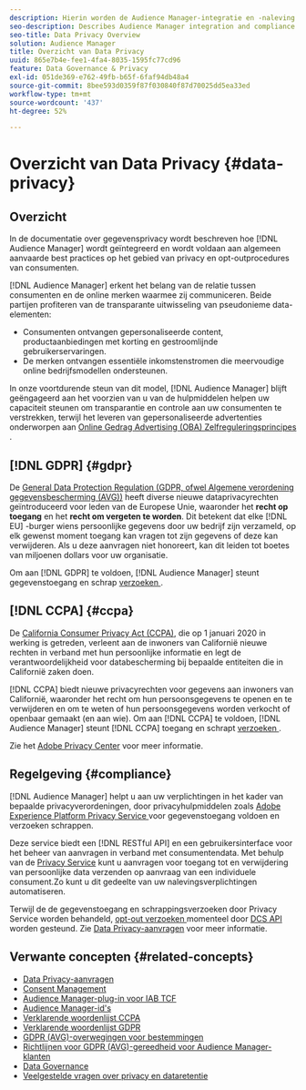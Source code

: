 ```yaml
---
description: Hierin worden de Audience Manager-integratie en -naleving beschreven met algemeen aanvaarde best practices in verband met de privacy van de consument en opt-outprocedures.
seo-description: Describes Audience Manager integration and compliance with generally accepted best practices related to consumer privacy and opt-out procedures.
seo-title: Data Privacy Overview
solution: Audience Manager
title: Overzicht van Data Privacy
uuid: 865e7b4e-fee1-4fa4-8035-1595fc77cd96
feature: Data Governance & Privacy
exl-id: 051de369-e762-49fb-b65f-6faf94db48a4
source-git-commit: 8bee593d0359f87f030840f87d70025dd5ea33ed
workflow-type: tm+mt
source-wordcount: '437'
ht-degree: 52%

---
```


# Overzicht van Data Privacy {#data-privacy}

## Overzicht

In de documentatie over gegevensprivacy wordt beschreven hoe [!DNL Audience Manager] wordt geïntegreerd en wordt voldaan aan algemeen aanvaarde best practices op het gebied van privacy en opt-outprocedures van consumenten.

[!DNL Audience Manager] erkent het belang van de relatie tussen consumenten en de online merken waarmee zij communiceren. Beide partijen profiteren van de transparante uitwisseling van pseudonieme data-elementen:

* Consumenten ontvangen gepersonaliseerde content, productaanbiedingen met korting en gestroomlijnde gebruikerservaringen.
* De merken ontvangen essentiële inkomstenstromen die meervoudige online bedrijfsmodellen ondersteunen.

In onze voortdurende steun van dit model, [!DNL Audience Manager] blijft geëngageerd aan het voorzien van u van de hulpmiddelen helpen uw capaciteit steunen om transparantie en controle aan uw consumenten te verstrekken, terwijl het leveren van gepersonaliseerde advertenties onderworpen aan [ Online Gedrag Advertising (OBA) Zelfreguleringsprincipes ](https://www.iab.com/news/self-regulatory-principles-for-online-behavioral-advertising/).

## [!DNL GDPR] {#gdpr}

De [General Data Protection Regulation (GDPR, ofwel Algemene verordening gegevensbescherming (AVG))](https://gdpr.eu/data-privacy/) heeft diverse nieuwe dataprivacyrechten geïntroduceerd voor leden van de Europese Unie, waaronder het **recht op toegang** en het **recht om vergeten te worden**. Dit betekent dat elke [!DNL EU] -burger wiens persoonlijke gegevens door uw bedrijf zijn verzameld, op elk gewenst moment toegang kan vragen tot zijn gegevens of deze kan verwijderen. Als u deze aanvragen niet honoreert, kan dit leiden tot boetes van miljoenen dollars voor uw organisatie.

Om aan [!DNL GDPR] te voldoen, [!DNL Audience Manager] steunt gegevenstoegang en schrap [ verzoeken ](data-privacy-requests.md).

## [!DNL CCPA] {#ccpa}

De [California Consumer Privacy Act (CCPA)](https://www.caprivacy.org/about), die op 1 januari 2020 in werking is getreden, verleent aan de inwoners van Californië nieuwe rechten in verband met hun persoonlijke informatie en legt de verantwoordelijkheid voor databescherming bij bepaalde entiteiten die in Californië zaken doen.

[!DNL CCPA] biedt nieuwe privacyrechten voor gegevens aan inwoners van Californië, waaronder het recht om hun persoonsgegevens te openen en te verwijderen en om te weten of hun persoonsgegevens worden verkocht of openbaar gemaakt (en aan wie). Om aan [!DNL CCPA] te voldoen, [!DNL Audience Manager] steunt [!DNL CCPA] toegang en schrapt [ verzoeken ](data-privacy-requests.md).

Zie het [Adobe Privacy Center](https://www.adobe.com/nl/privacy/opt-out.html) voor meer informatie.

## Regelgeving {#compliance}

[!DNL Audience Manager] helpt u aan uw verplichtingen in het kader van bepaalde privacyverordeningen, door privacyhulpmiddelen zoals [ Adobe Experience Platform Privacy Service ](https://experienceleague.adobe.com/docs/experience-platform/privacy/home.html?lang=en) voor gegevenstoegang voldoen en verzoeken schrappen.

Deze service biedt een [!DNL RESTful API] en een gebruikersinterface voor het beheer van aanvragen in verband met consumentendata. Met behulp van de [Privacy Service](https://experienceleague.adobe.com/docs/experience-platform/privacy/home.html?lang=en) kunt u aanvragen voor toegang tot en verwijdering van persoonlijke data verzenden op aanvraag van een individuele consument.Zo kunt u dit gedeelte van uw nalevingsverplichtingen automatiseren.

Terwijl de de gegevenstoegang en schrappingsverzoeken door Privacy Service worden behandeld, [ opt-out verzoeken ](data-privacy-requests.md#opt-out-requests) momenteel door [ DCS API ](../../api/dcs-intro/dcs-api-reference/dcs-api-reference-overview.md) worden gesteund. Zie [Data Privacy-aanvragen](data-privacy-requests.md) voor meer informatie.

## Verwante concepten {#related-concepts}

* [Data Privacy-aanvragen](data-privacy-requests.md)
* [Consent Management](data-privacy-consent.md)
* [Audience Manager-plug-in voor IAB TCF](aam-iab-plugin.md)
* [Audience Manager-id&#39;s](data-privacy-ids.md)
* [Verklarende woordenlijst CCPA](aam-ccpa-glossary.md)
* [Verklarende woordenlijst GDPR](aam-gdpr-glossary.md)
* [GDPR (AVG)-overwegingen voor bestemmingen](aam-gdpr-partners.md)
* [Richtlijnen voor GDPR (AVG)-gereedheid voor Audience Manager-klanten](aam-gdpr-readiness.md)
* [Data Governance](data-governance.md)
* [Veelgestelde vragen over privacy en dataretentie](../../faq/faq-privacy.md)
